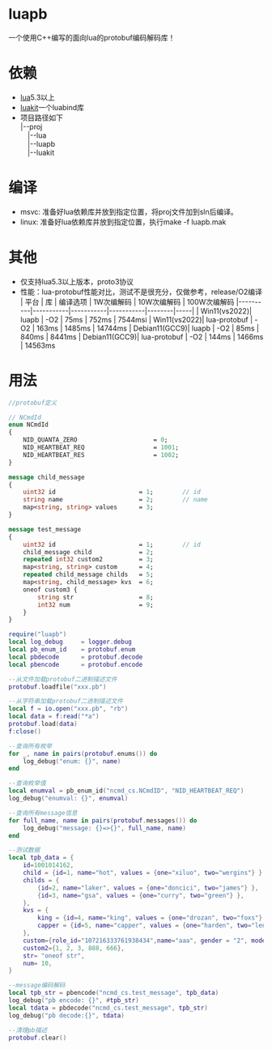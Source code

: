 # luapb
一个使用C++编写的面向lua的protobuf编码解码库！

# 依赖
- [lua](https://github.com/xiyoo0812/lua.git)5.3以上
- [luakit](https://github.com/xiyoo0812/luakit.git)一个luabind库
- 项目路径如下<br>
  |--proj <br>
  &emsp;|--lua <br>
  &emsp;|--luapb <br>
  &emsp;|--luakit

# 编译
- msvc: 准备好lua依赖库并放到指定位置，将proj文件加到sln后编译。
- linux: 准备好lua依赖库并放到指定位置，执行make -f luapb.mak

# 其他
- 仅支持lua5.3以上版本，proto3协议
- 性能：lua-protobuf性能对比，测试不是很充分，仅做参考，release/O2编译
  | 平台 | 库  | 编译选项 | 1W次编解码    | 10W次编解码 | 100W次编解码
  |----------|-----------|-----------|-----------|--------|-----|
  | Win11(vs2022)| luapb | -O2 | 75ms   | 752ms   | 7544msi
  | Win11(vs2022)| lua-protobuf | -O2  | 163ms   | 1485ms   | 14744ms
  | Debian11(GCC9)| luapb | -O2 | 85ms   | 840ms   | 8441ms
  | Debian11(GCC9)| lua-protobuf | -O2  | 144ms   | 1466ms   | 14563ms

# 用法

```protobuf
//protobuf定义

// NCmdId
enum NCmdId
{
    NID_QUANTA_ZERO                     = 0;
    NID_HEARTBEAT_REQ                   = 1001;
    NID_HEARTBEAT_RES                   = 1002;
}

message child_message
{
    uint32 id                       = 1;        // id
    string name                     = 2;        // name
    map<string, string> values      = 3;
}

message test_message
{
    uint32 id                       = 1;        // id
    child_message child             = 2;
    repeated int32 custom2          = 3;
    map<string, string> custom      = 4;
    repeated child_message childs   = 5;
    map<string, child_message> kvs  = 6;
    oneof custom3 {
        string str                  = 8;
        int32 num                   = 9;
    }
}
```
```lua
require("luapb")
local log_debug     = logger.debug
local pb_enum_id    = protobuf.enum
local pbdecode      = protobuf.decode
local pbencode      = protobuf.encode

--从文件加载protobuf二进制描述文件
protobuf.loadfile("xxx.pb")

--从字符串加载protobuf二进制描述文件
local f = io.open("xxx.pb", "rb")
local data = f:read("*a")
protobuf.load(data)
f:close()

--查询所有枚举
for _, name in pairs(protobuf.enums()) do
    log_debug("enum: {}", name)
end

--查询枚举值
local enumval = pb_enum_id("ncmd_cs.NCmdID", "NID_HEARTBEAT_REQ")
log_debug("enumval: {}", enumval)

--查询所有message信息
for full_name, name in pairs(protobuf.messages()) do
    log_debug("message: {}=>{}", full_name, name)
end

--测试数据
local tpb_data = {
    id=1001014162,
    child = {id=1, name="hot", values = {one="xiluo", two="wergins"} },
    childs = {
        {id=2, name="laker", values = {one="doncici", two="james"} },
        {id=3, name="gsa", values = {one="curry", two="green"} },
    },
    kvs = {
        king = {id=4, name="king", values = {one="drozan", two="foxs"} },
        capper = {id=5, name="capper", values = {one="harden", two="lenarde"} },
    },
    custom={role_id="107216333761938434",name="aaa", gender = "2", model = "3"},
    custom2={1, 2, 3, 888, 666},
    str= "oneof str",
    num= 10,
}

--message编码解码
local tpb_str = pbencode("ncmd_cs.test_message", tpb_data)
log_debug("pb encode: {}", #tpb_str)
local tdata = pbdecode("ncmd_cs.test_message", tpb_str)
log_debug("pb decode:{}", tdata)

--清理pb描述
protobuf.clear()

```

